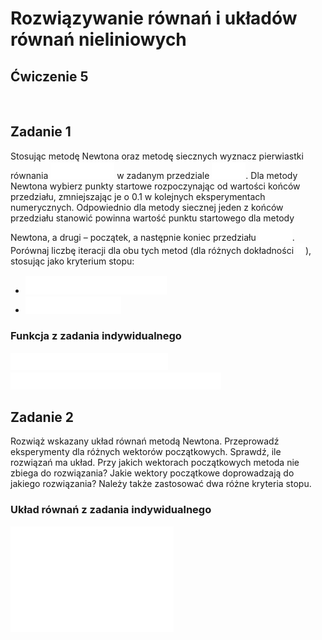 # Rozwiązywanie równań i układów równań nieliniowych
## Ćwiczenie 5

<br>

## Zadanie 1
Stosując metodę Newtona oraz metodę siecznych wyznacz pierwiastki równania <!-- $f(x) = 0$ --> <img style="transform: translateY(0.1em)" src="..\svg\dark-mode\XsGKpMeGue.svg"> w zadanym przedziale <!-- $[a, b]$ --> <img style="transform: translateY(0.1em)" src="..\svg\dark-mode\gPcw7Cn5IL.svg">. Dla metody Newtona wybierz punkty startowe rozpoczynając 
od wartości końców przedziału, zmniejszając je o 0.1 w kolejnych eksperymentach 
numerycznych. Odpowiednio dla metody siecznej jeden z końców przedziału stanowić powinna 
wartość punktu startowego dla metody Newtona, a drugi – początek, a następnie koniec przedziału <!-- $[a, b]$ --> <img style="transform: translateY(0.1em)" src="..\svg\dark-mode\gPcw7Cn5IL.svg">. 
Porównaj liczbę iteracji dla obu tych metod (dla różnych dokładności <!-- $\rho$ --> <img style="transform: translateY(0.1em)" src="..\svg\dark-mode\bIW0CJFPVP.svg">), stosując jako kryterium 
stopu: 

- <!-- $||X_{(i+i)} - X_{(i)}|| \lt \rho$ --> <img style="transform: translateY(0.1em)" src="..\svg\dark-mode\VhKWbIncVR.svg">
- <!-- $||F(X_i)|| \lt \rho$ --> <img style="transform: translateY(0.1em)" src="..\svg\dark-mode\BeXoaDYJY8.svg">

### Funkcja z zadania indywidualnego
<!-- $f(x) = x^n - (1-x)^m$ --> <img style="transform: translateY(0.1em)" src="..\svg\dark-mode\0Sk9Tw2JeL.svg">

<!-- $n=10, m=15, x \in [-0.5, 1]$ --> <img style="transform: translateY(0.1em)" src="..\svg\dark-mode\t0Qws8zv0G.svg">

<br>

## Zadanie 2
Rozwiąż wskazany układ równań metodą Newtona. Przeprowadź eksperymenty dla różnych wektorów początkowych. Sprawdź, ile rozwiązań ma 
układ. Przy jakich wektorach początkowych metoda nie zbiega do rozwiązania? Jakie wektory 
początkowe doprowadzają do jakiego rozwiązania? 
Należy także zastosować dwa różne kryteria stopu.

### Układ równań z zadania indywidualnego
<!-- $
\begin{cases} 
    x_1^2-4x_2^2+x_3^3=1 \\ 
    \\
    2x_1^2+4x_2^2-3x_3=0 \\
    \\
    x_1^2-2x_2+x_3^2=1
\end{cases}
$ --> <img style="transform: translateY(0.1em)" src="..\svg\dark-mode\raETtZGvAq.svg">
